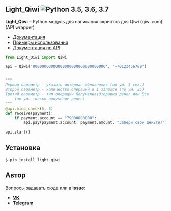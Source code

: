 Light_Qiwi ![Python 3.5, 3.6, 3.7](https://img.shields.io/badge/python-3.5%20%7C%203.6%20%7C%203.7-blue.svg?logo=python)
----------
**Light_Qiwi** – Python модуль для написания скриптов для Qiwi (qiwi.com) (API wrapper)

* [Документация](https://light-qiwi.readthedocs.io/en/latest/)
* [Примеры использования](./examples)
* [Документация по API](https://developer.qiwi.com/ru/qiwi-wallet-personal/index.html)

```python
from Light_Qiwi import Qiwi

api = Qiwi('00000000000000000000000000000000', '+70123456789')


"""
Первый параметр - указать интервал обновления (по ум. 3 сек.)
Второй параметр - количество операций в 1 запросе (по ум. 25)
Третий параметр - тип операции Получение\Отправка денег или Все
    (по ум. только получение денег)
"""
@api.bind_check(5, 5)
def receive(payment):
    if payment.account == "79000000000":
        api.pay(payment.account, payment.amount, "Забери свои деньги!")
        
api.start()
```

Установка
----------
    $ pip install light_qiwi
    
Автор
----------
Вопросы задавать сюда или в **issue**:
* **[VK](https://vk.com/int.parse)**
* **[Telegram](https://t.me/vffuunnyy)**